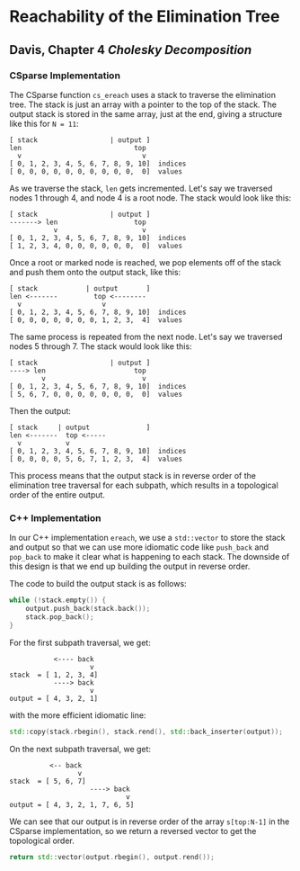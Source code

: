 # Reachability of the Elimination Tree
## Davis, Chapter 4 *Cholesky Decomposition*

### CSparse Implementation
The CSparse function `cs_ereach` uses a stack to traverse the elimination tree. The stack is just an
array with a pointer to the top of the stack. The output stack is stored in the same array, just at
the end, giving a structure like this for `N = 11`:

```
[ stack                  | output ]
len                            top
  v                              v
[ 0, 1, 2, 3, 4, 5, 6, 7, 8, 9, 10]  indices
[ 0, 0, 0, 0, 0, 0, 0, 0, 0, 0,  0]  values
```

As we traverse the stack, `len` gets incremented. Let's say we traversed nodes
1 through 4, and node 4 is a root node. The stack would look like this:

```
[ stack                  | output ]
-------> len                   top
           v                     v
[ 0, 1, 2, 3, 4, 5, 6, 7, 8, 9, 10]  indices
[ 1, 2, 3, 4, 0, 0, 0, 0, 0, 0,  0]  values
```

Once a root or marked node is reached, we pop elements off of the stack and push them onto the
output stack, like this:

```
[ stack            | output       ]
len <-------         top <--------
  v                    v
[ 0, 1, 2, 3, 4, 5, 6, 7, 8, 9, 10]  indices
[ 0, 0, 0, 0, 0, 0, 0, 1, 2, 3,  4]  values
```

The same process is repeated from the next node. Let's say we traversed nodes
5 through 7. The stack would look like this:

```
[ stack                  | output ]
----> len                      top
        v                        v
[ 0, 1, 2, 3, 4, 5, 6, 7, 8, 9, 10]  indices
[ 5, 6, 7, 0, 0, 0, 0, 0, 0, 0,  0]  values
```

Then the output:
```
[ stack     | output              ]
len <-------  top <-----
  v           v
[ 0, 1, 2, 3, 4, 5, 6, 7, 8, 9, 10]  indices
[ 0, 0, 0, 0, 5, 6, 7, 1, 2, 3,  4]  values
```

This process means that the output stack is in reverse order of the elimination tree traversal for
each subpath, which results in a topological order of the entire output.

### C++ Implementation
In our C++ implementation `ereach`, we use a `std::vector` to store the stack and output so that we
can use more idiomatic code like `push_back` and `pop_back` to make it clear what is happening to
each stack. The downside of this design is that we end up building the output in reverse order.

The code to build the output stack is as follows:

```cpp
while (!stack.empty()) {
    output.push_back(stack.back());
    stack.pop_back();
}
```

For the first subpath traversal, we get:
```
           <---- back
                    v
stack  = [ 1, 2, 3, 4]
           ----> back
                    v
output = [ 4, 3, 2, 1]
```

with the more efficient idiomatic line:

```cpp
std::copy(stack.rbegin(), stack.rend(), std::back_inserter(output));
```

On the next subpath traversal, we get:

```
          <-- back
                 v
stack  = [ 5, 6, 7]
                    ----> back
                             v
output = [ 4, 3, 2, 1, 7, 6, 5]
```

We can see that our output is in reverse order of the array `s[top:N-1]` in the CSparse
implementation, so we return a reversed vector to get the topological order.

```cpp
return std::vector(output.rbegin(), output.rend());
```

